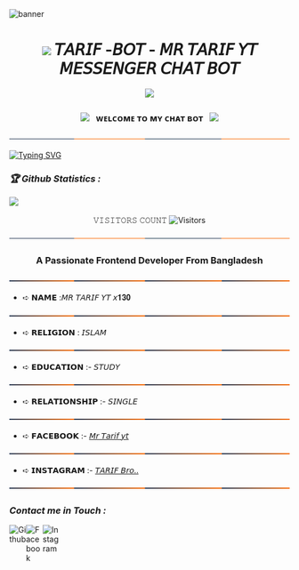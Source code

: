 <img src="https://i.imgur.com/ik69NBx.jpeg" alt="banner">
<h1 align="center"><img src="./dashboard/images/logo-non-bg.png" width="22px"> 𝘛𝘈𝘙𝘐𝘍 -𝘉𝘖𝘛 - 𝘔𝘙 𝘛𝘈𝘙𝘐𝘍 𝘠𝘛  𝘔𝘌𝘚𝘚𝘌𝘕𝘎𝘌𝘙 𝘊𝘏𝘈𝘛 𝘉𝘖𝘛</h1>
<!-- Github README -->

<p align="center"><img src="https://img.shields.io/badge/I Am BAYJID %20BANGLADESHI- NOOB PROGRAMMER-green?colorA=%23ff0000&colorB=%23017e40&style=flat-square">

</i></b></h3>
<h3 align="center">
  <img src="https://emoji.discord.st/emojis/768b108d-274f-4f44-a634-8477b16efce7.gif" width="25">
  &nbsp; ᴡᴇʟᴄᴏᴍᴇ ᴛᴏ ᴍʏ ᴄʜᴀᴛ ʙᴏᴛ &nbsp;
  <img src="https://emoji.discord.st/emojis/768b108d-274f-4f44-a634-8477b16efce7.gif" width="25">
</h3>
<img align="center" alt="line" src="https://github.com/DalpatRathore/dalpatrathore/blob/main/assets/images/line-1.svg">



[![Typing SVG](https://readme-typing-svg.herokuapp.com?color=%23F70B10&size=27&lines=𝙱☺︎︎𝚃+𝘖𝘞𝘕𝘌𝘙+𝘔𝘙+𝘛𝘈𝘙𝘐𝘍;+[!]•'Ꮇʀ✓ᵀᴬᴿᴵᶠ+✓𝙱☺︎︎𝚃+✓𝙭𝟏𝟑𝟎+𝘈+𝘕𝘈𝘔𝘌+𝘉𝘙𝘖;𝘉𝘖𝘛'𝘗𝘙𝘌𝘍𝘐𝘟+‣𒁍+[!];𝘛𝘏𝘈𝘕𝘒+𝘠𝘖𝘜+𝙴𝚅𝙴𝚁𝚈𝙾𝙽𝙴;𝘓𝘖𝘝𝘌+𝘜+𝘈𝘓𝘓+𝘍𝘙𝘐𝘌𝘕𝘋𝘚)](https://git.io/typing-svg)


<h3><b><i>🏆 Github Statistics :</i></b></h3>
<a href="https://github.com/Mr-Tarif-130"><img width=550 src="https://github-profile-trophy.vercel.app/?username=𝘔𝘳 𝘛𝘢𝘳𝘪𝘧𝘶𝘭 𝘐𝘴𝘭𝘢𝘮 &theme=dracula&no-frame=true&title=Followers,Stars,Commit,Repository,Issues"/></a>

</p>
<p align="center"> 
 𝚅𝙸𝚂𝙸𝚃𝙾𝚁𝚂 𝙲𝙾𝚄𝙽𝚃
 <img src="https://profile-counter.glitch.me/BAYJID-404-BOYA /count.svg" alt="Visitors">
</p>

<img align="center" alt="line" src="https://github.com/DalpatRathore/dalpatrathore/blob/main/assets/images/line-1.svg">

<h3 align="center">A Passionate Frontend Developer From Bangladesh</h3>

<img align="center" alt="line" src="https://github.com/DalpatRathore/dalpatrathore/blob/main/assets/images/line-2.svg">

- ➪ 𝗡𝗔𝗠𝗘      :𝘔𝘙 𝘛𝘈𝘙𝘐𝘍 𝘠𝘛 𝘹𝟏𝟑𝟎

<img align="center" alt="line" src="https://github.com/DalpatRathore/dalpatrathore/blob/main/assets/images/line-2.svg">

- ➪  𝗥𝗘𝗟𝗜𝗚𝗜𝗢𝗡   : 𝘐𝘚𝘓𝘈𝘔

<img align="center" alt="line" src="https://github.com/DalpatRathore/dalpatrathore/blob/main/assets/images/line-2.svg">

- ➪ 𝗘𝗗𝗨𝗖𝗔𝗧𝗜𝗢𝗡 :- 𝘚𝘛𝘜𝘋𝘠

<img align="center" alt="line" src="https://github.com/DalpatRathore/dalpatrathore/blob/main/assets/images/line-2.svg">

- ➪ 𝗥𝗘𝗟𝗔𝗧𝗜𝗢𝗡𝗦𝗛𝗜𝗣 :- 𝘚𝘐𝘕𝘎𝘓𝘌

<img align="center" alt="line" src="https://github.com/DalpatRathore/dalpatrathore/blob/main/assets/images/line-2.svg">

- ➪ 𝗙𝗔𝗖𝗘𝗕𝗢𝗢𝗞 :- [𝘔𝘳 𝘛𝘢𝘳𝘪𝘧 𝘺𝘵](https://m.me/Mr.tarif.cxly130)

<img align="center" alt="line" src="https://github.com/DalpatRathore/dalpatrathore/blob/main/assets/images/line-2.svg">

- ➪ 𝗜𝗡𝗦𝗧𝗔𝗚𝗥𝗔𝗠 :- [𝘛𝘈𝘙𝘐𝘍 𝘉𝘳𝘰..](https://www.instagram.com/mr_bayjid120)

<img align="center" alt="line" src="https://github.com/DalpatRathore/dalpatrathore/blob/main/assets/images/line-2.svg">

<h3><b><i> Contact me in Touch :</i></b></h3>
<a href="https://github.com/Mr-Tarif-130"><img align="left" title="Github" alt="Github" width="30px" src="https://cdn.jsdelivr.net/npm/simple-icons@3.0.1/icons/github.svg" /></a>
<a href="https://m.me/Mr.tarif.cxly130"><img align="left" title="Facebook" alt="Facebook" width="30px" src="https://raw.githubusercontent.com/rahuldkjain/github-profile-readme-generator/master/src/images/icons/Social/facebook.svg" /></a>
<a href="https://www.instagram.com/mr_bayjid120"><img align="left" title="Instagram" alt="Instagram" width="30px" src="https://raw.githubusercontent.com/rahuldkjain/github-profile-readme-generator/master/src/images/icons/Social/instagram.svg" /></a>
